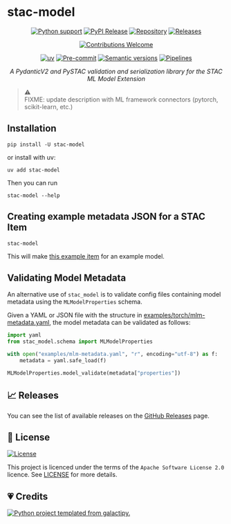 # stac-model

<!--lint disable no-html -->

<div align="center">

[![Python support][bp1]][bp2]
[![PyPI Release][bp3]][bp2]
[![Repository][bscm1]][bp4]
[![Releases][bscm2]][bp5]

[![Contributions Welcome][bp8]][bp9]

[![uv][bp11]][bp12]
[![Pre-commit][bp15]][bp16]
[![Semantic versions][blic3]][bp5]
[![Pipelines][bscm6]][bscm7]

*A PydanticV2 and PySTAC validation and serialization library for the STAC ML Model Extension*

</div>

> ⚠️ <br>
> FIXME: update description with ML framework connectors (pytorch, scikit-learn, etc.)

## Installation

```shell
pip install -U stac-model
```

or install with uv:

```shell
uv add stac-model
```

Then you can run

```shell
stac-model --help
```

## Creating example metadata JSON for a STAC Item

```shell
stac-model
```

This will make [this example item](./examples/item_basic.json) for an example model.

## Validating Model Metadata

An alternative use of `stac_model` is to validate config files containing model metadata using the `MLModelProperties` schema.

Given a YAML or JSON file with the structure in [examples/torch/mlm-metadata.yaml](./examples/torch/mlm-metadata.yaml), the model metadata can be validated as follows:

```python
import yaml
from stac_model.schema import MLModelProperties

with open("examples/mlm-metadata.yaml", "r", encoding="utf-8") as f:
    metadata = yaml.safe_load(f)

MLModelProperties.model_validate(metadata["properties"])  
```

## 📈 Releases

You can see the list of available releases on the [GitHub Releases][github-releases] page.

## 📄 License

[![License][blic1]][blic2]

This project is licenced under the terms of the `Apache Software License 2.0` licence.
See [LICENSE][blic2] for more details.

## 💗 Credits

[![Python project templated from galactipy.][bp6]][bp7]

<!-- Anchors -->

[bp1]: https://img.shields.io/pypi/pyversions/stac-model?style=for-the-badge

[bp2]: https://pypi.org/project/stac-model/

[bp3]: https://img.shields.io/pypi/v/stac-model?style=for-the-badge&logo=pypi&color=3775a9

[bp4]: https://github.com/stac-extensions/mlm

[bp5]: https://github.com/stac-extensions/mlm/releases

[bp6]: https://img.shields.io/badge/made%20with-galactipy%20%F0%9F%8C%8C-179287?style=for-the-badge&labelColor=193A3E

[bp7]: https://kutt.it/7fYqQl

[bp8]: https://img.shields.io/static/v1.svg?label=Contributions&message=Welcome&color=0059b3&style=for-the-badge

[bp9]: https://github.com/stac-extensions/mlm/blob/main/CONTRIBUTING.md

[bp11]: https://img.shields.io/endpoint?url=https://raw.githubusercontent.com/astral-sh/uv/main/assets/badge/v0.json&style=for-the-badge

[bp12]: https://docs.astral.sh/uv/

[bp15]: https://img.shields.io/badge/pre--commit-enabled-brightgreen?logo=pre-commit&logoColor=white&style=for-the-badge

[bp16]: https://github.com/stac-extensions/mlm/blob/main/.pre-commit-config.yaml

[blic1]: https://img.shields.io/github/license/stac-extensions/mlm?style=for-the-badge

[blic2]: https://github.com/stac-extensions/mlm/blob/main/LICENSE

[blic3]: https://img.shields.io/badge/%F0%9F%93%A6-semantic%20versions-4053D6?style=for-the-badge

[github-releases]: https://github.com/stac-extensions/mlm/releases

[bscm1]: https://img.shields.io/badge/GitHub-100000?style=for-the-badge&logo=github&logoColor=white

[bscm2]: https://img.shields.io/github/v/release/stac-extensions/mlm?filter=stac-model-v*&style=for-the-badge&logo=semantic-release&color=347d39

[bscm6]: https://img.shields.io/github/actions/workflow/status/stac-extensions/mlm/publish.yaml?style=for-the-badge&logo=github

[bscm7]: https://github.com/stac-extensions/mlm/blob/main/.github/workflows/publish.yaml

[hub1]: https://docs.github.com/en/code-security/dependabot/dependabot-version-updates/configuring-dependabot-version-updates#enabling-dependabot-version-updates

[hub2]: https://github.com/marketplace/actions/close-stale-issues

[hub6]: https://docs.github.com/en/code-security/dependabot

[hub8]: https://github.com/stac-extensions/mlm/blob/main/.github/release-drafter.yml

[hub9]: https://github.com/stac-extensions/mlm/blob/main/.github/.stale.yml
